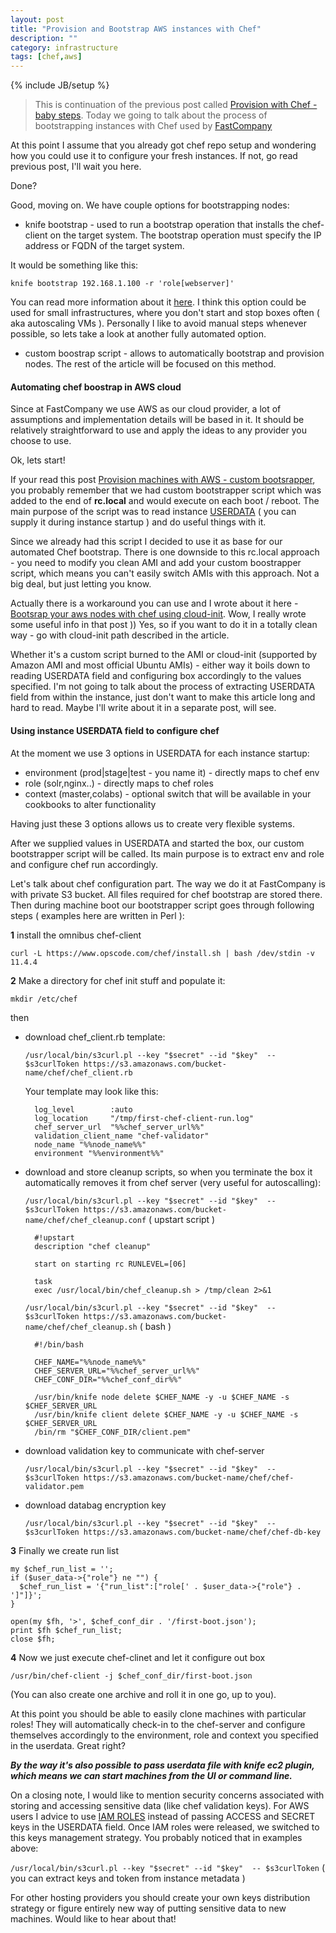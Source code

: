 ```yaml
---
layout: post
title: "Provision and Bootstrap AWS instances with Chef"
description: ""
category: infrastructure
tags: [chef,aws]
---
```

{% include JB/setup %}

> This is continuation of the previous post called [Provision with Chef - baby steps](/infrastructure/2013/07/17/provision-with-chef---baby-steps/). Today we going to talk about the process of bootstrapping instances with Chef used by [FastCompany](http://www.fastcompany.com)

At this point I assume that you already got chef repo setup and wondering how you could use it to configure your fresh instances. If not, go read previous post, I'll wait you here.

Done?

Good, moving on. We have couple options for bootstrapping nodes:

* knife bootstrap - used to run a bootstrap operation that installs the chef-client on the target system. The bootstrap operation must specify the IP address or FQDN of the target system.

It would be something like this:

`knife bootstrap 192.168.1.100 -r 'role[webserver]'`

You can read more information about it [here](http://docs.opscode.com/knife_bootstrap.html). I think this option could be used for small infrastructures, where you don't start and stop boxes often ( aka autoscaling VMs ). Personally I like to avoid manual steps whenever possible, so lets take a look at another fully automated option.

* custom boostrap script - allows to automatically bootstrap and provision nodes. The rest of the article will be focused on this method.

#### Automating chef boostrap in AWS cloud

Since at FastCompany we use AWS as our cloud provider, a lot of assumptions and implementation details will be based in it. It should be relatively straightforward to use and apply the ideas to any provider you choose to use.

Ok, lets start! 

If your read this post [Provision machines with AWS - custom bootsrapper](/infrastructure/2013/07/02/provision-machines-with-aws---custom-bootsrapper/), you probably remember that we had custom bootstrapper script which was added to the end of **rc.local** and would execute on each boot / reboot. The main purpose of the script was to read instance [USERDATA](http://docs.aws.amazon.com/AWSEC2/latest/UserGuide/AESDG-chapter-instancedata.html) ( you can supply it during instance startup ) and do useful things with it.

Since we already had this script I decided to use it as base for our automated Chef bootstrap. There is one downside to this rc.local approach - you need to modify you clean AMI and add your custom boostrapper script, which means you can't easily switch AMIs with this approach. Not a big deal, but just letting you know. 

Actually there is a workaround you can use and I wrote about it here - [Bootsrap your aws nodes with chef using cloud-init](/infrastructure/2013/03/19/bootstrap-aws-nodes-chef-using-cloud-init/). Wow, I really wrote some useful info in that post )) Yes, so if you want to do it in a totally clean way - go with cloud-init path described in the article.

Whether it's a custom script burned to the AMI or cloud-init (supported by Amazon AMI and most official Ubuntu AMIs) - either way it boils down to reading USERDATA field and configuring box accordingly to the values specified. I'm not going to talk about the process of extracting USERDATA field from within the instance, just don't want to make this article long and hard to read. Maybe I'll write about it in a separate post, will see.

#### Using instance USERDATA field to configure chef

At the moment we use 3 options in USERDATA for each instance startup:

* environment (prod|stage|test - you name it) - directly maps to chef env
* role (solr,nginx..) - directly maps to chef roles
* context (master,colabs) - optional switch that will be available in your cookbooks to alter functionality

Having just these 3 options allows us to create very flexible systems. 

After we supplied values in USERDATA and started the box, our custom bootstrapper script will be called. Its main purpose is to extract env and role and configure chef run accordingly. 

Let's talk about chef configuration part. The way we do it at FastCompany is with private S3 bucket. All files required for chef bootstrap are stored there. Then during machine boot our bootstrapper script goes through following steps ( examples here are written in Perl ):

**1** install the omnibus chef-client 

`curl -L https://www.opscode.com/chef/install.sh | bash /dev/stdin -v 11.4.4`

**2** Make a directory for chef init stuff and populate it:

`mkdir /etc/chef`

then

* download chef_client.rb template:

    `/usr/local/bin/s3curl.pl --key "$secret" --id "$key"  -- $s3curlToken https://s3.amazonaws.com/bucket-name/chef/chef_client.rb`

    Your template may look like this:

        log_level        :auto
        log_location     "/tmp/first-chef-client-run.log"
        chef_server_url  "%%chef_server_url%%"
        validation_client_name "chef-validator"
        node_name "%%node_name%%"
        environment "%%environment%%"

* download and store cleanup scripts, so when you terminate the box it automatically removes it from chef server (very useful for autoscalling):

    `/usr/local/bin/s3curl.pl --key "$secret" --id "$key"  -- $s3curlToken https://s3.amazonaws.com/bucket-name/chef/chef_cleanup.conf` ( upstart script )

        #!upstart
        description "chef cleanup"

        start on starting rc RUNLEVEL=[06]

        task
        exec /usr/local/bin/chef_cleanup.sh > /tmp/clean 2>&1    

    `/usr/local/bin/s3curl.pl --key "$secret" --id "$key"  -- $s3curlToken https://s3.amazonaws.com/bucket-name/chef/chef_cleanup.sh` ( bash )

        #!/bin/bash

        CHEF_NAME="%%node_name%%"
        CHEF_SERVER_URL="%%chef_server_url%%"
        CHEF_CONF_DIR="%%chef_conf_dir%%"

        /usr/bin/knife node delete $CHEF_NAME -y -u $CHEF_NAME -s $CHEF_SERVER_URL
        /usr/bin/knife client delete $CHEF_NAME -y -u $CHEF_NAME -s $CHEF_SERVER_URL
        /bin/rm "$CHEF_CONF_DIR/client.pem"

* download validation key to communicate with chef-server

    `/usr/local/bin/s3curl.pl --key "$secret" --id "$key"  -- $s3curlToken https://s3.amazonaws.com/bucket-name/chef/chef-validator.pem`

* download databag encryption key

    `/usr/local/bin/s3curl.pl --key "$secret" --id "$key"  -- $s3curlToken https://s3.amazonaws.com/bucket-name/chef/chef-db-key`

**3** Finally we create run list

    my $chef_run_list = '';
    if ($user_data->{"role"} ne "") {
      $chef_run_list = '{"run_list":["role[' . $user_data->{"role"} . ']"]}';
    }

    open(my $fh, '>', $chef_conf_dir . '/first-boot.json');
    print $fh $chef_run_list;
    close $fh;

**4** Now we just execute chef-clinet and let it configure out box

    /usr/bin/chef-client -j $chef_conf_dir/first-boot.json

(You can also create one archive and roll it in one go, up to you).

At this point you should be able to easily clone machines with particular roles! They will automatically check-in to the chef-server and configure themselves accordingly to the environment, role and context you specified in the userdata. Great right?

**_By the way it's also possible to pass userdata file with knife ec2 plugin, which means we can start machines from the UI or command line._**

On a closing note, I would like to mention security concerns associated with storing and accessing sensitive data (like chef validation keys). For AWS users I advice to use [IAM ROLES](http://aws.typepad.com/aws/2012/06/iam-roles-for-ec2-instances-simplified-secure-access-to-aws-service-apis-from-ec2.html) instead of passing ACCESS and SECRET keys in the USERDATA field. Once IAM roles were released, we switched to this keys management strategy. You probably noticed that in examples above:

`/usr/local/bin/s3curl.pl --key "$secret" --id "$key"  -- $s3curlToken` ( you can extract keys and token from instance metadata )

For other hosting providers you should create your own keys distribution strategy or figure entirely new way of putting sensitive data to new machines. Would like to hear about that!
